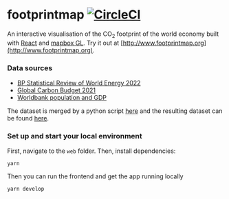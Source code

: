 # footprintmap [![CircleCI](https://circleci.com/gh/corradio/footprintmap.svg?style=shield)](https://circleci.com/gh/corradio/footprintmap)
An interactive visualisation of the CO<sub>2</sub> footprint of the world economy built with [React](https://reactjs.org/) and [mapbox GL](https://github.com/mapbox/mapbox-gl-js/). Try it out at [http://www.footprintmap.org](http://www.footprintmap.org).

### Data sources
- [BP Statistical Review of World Energy 2022](https://www.bp.com/en/global/corporate/energy-economics/statistical-review-of-world-energy.html)
- [Global Carbon Budget 2021](https://doi.org/10.18160/GCP-2021)
- [Worldbank population and GDP](https://databank.worldbank.org/)

The dataset is merged by a python script [here](scripts) and the resulting dataset can be found [here](web/src/globalcarbon.json).

### Set up and start your local environment
First, navigate to the `web` folder. Then, install dependencies:
```
yarn
```

Then you can run the frontend and get the app running locally
```
yarn develop
```
